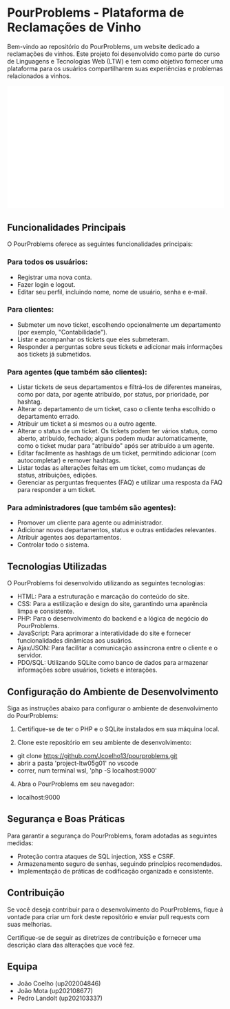 # PourProblems - Plataforma de Reclamações de Vinho

Bem-vindo ao repositório do PourProblems, um website dedicado a reclamações de vinhos. Este projeto foi desenvolvido como parte do curso de Linguagens e Tecnologias Web (LTW) e tem como objetivo fornecer uma plataforma para os usuários compartilharem suas experiências e problemas relacionados a vinhos.

![Alt text](https://github.com/Jcoelho13/PourProblems/blob/main/sources/PourProblems_Logo_White.png)

## Funcionalidades Principais

O PourProblems oferece as seguintes funcionalidades principais:

### Para todos os usuários:

- Registrar uma nova conta.
- Fazer login e logout.
- Editar seu perfil, incluindo nome, nome de usuário, senha e e-mail.

### Para clientes:

- Submeter um novo ticket, escolhendo opcionalmente um departamento (por exemplo, "Contabilidade").
- Listar e acompanhar os tickets que eles submeteram.
- Responder a perguntas sobre seus tickets e adicionar mais informações aos tickets já submetidos.

### Para agentes (que também são clientes):

- Listar tickets de seus departamentos e filtrá-los de diferentes maneiras, como por data, por agente atribuído, por status, por prioridade, por hashtag.
- Alterar o departamento de um ticket, caso o cliente tenha escolhido o departamento errado.
- Atribuir um ticket a si mesmos ou a outro agente.
- Alterar o status de um ticket. Os tickets podem ter vários status, como aberto, atribuído, fechado; alguns podem mudar automaticamente, como o ticket mudar para "atribuído" após ser atribuído a um agente.
- Editar facilmente as hashtags de um ticket, permitindo adicionar (com autocompletar) e remover hashtags.
- Listar todas as alterações feitas em um ticket, como mudanças de status, atribuições, edições.
- Gerenciar as perguntas frequentes (FAQ) e utilizar uma resposta da FAQ para responder a um ticket.

### Para administradores (que também são agentes):

- Promover um cliente para agente ou administrador.
- Adicionar novos departamentos, status e outras entidades relevantes.
- Atribuir agentes aos departamentos.
- Controlar todo o sistema.

## Tecnologias Utilizadas

O PourProblems foi desenvolvido utilizando as seguintes tecnologias:

- HTML: Para a estruturação e marcação do conteúdo do site.
- CSS: Para a estilização e design do site, garantindo uma aparência limpa e consistente.
- PHP: Para o desenvolvimento do backend e a lógica de negócio do PourProblems.
- JavaScript: Para aprimorar a interatividade do site e fornecer funcionalidades dinâmicas aos usuários.
- Ajax/JSON: Para facilitar a comunicação assíncrona entre o cliente e o servidor.
- PDO/SQL: Utilizando SQLite como banco de dados para armazenar informações sobre usuários, tickets e interações.

## Configuração do Ambiente de Desenvolvimento

Siga as instruções abaixo para configurar o ambiente de desenvolvimento do PourProblems:

1. Certifique-se de ter o PHP e o SQLite instalados em sua máquina local.

2. Clone este repositório em seu ambiente de desenvolvimento:

- git clone https://github.com/Jcoelho13/pourproblems.git
- abrir a pasta 'project-ltw05g01' no vscode
- correr, num terminal wsl, 'php -S localhost:9000'

4. Abra o PourProblems em seu navegador:

- localhost:9000

## Segurança e Boas Práticas

Para garantir a segurança do PourProblems, foram adotadas as seguintes medidas:

- Proteção contra ataques de SQL injection, XSS e CSRF.
- Armazenamento seguro de senhas, seguindo princípios recomendados.
- Implementação de práticas de codificação organizada e consistente.

## Contribuição

Se você deseja contribuir para o desenvolvimento do PourProblems, fique à vontade para criar um fork deste repositório e enviar pull requests com suas melhorias.

Certifique-se de seguir as diretrizes de contribuição e fornecer uma descrição clara das alterações que você fez.

## Equipa

- João Coelho (up202004846)
- João Mota (up202108677)
- Pedro Landolt (up202103337)

   
